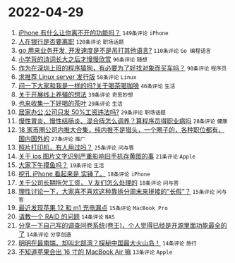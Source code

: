 # 2022-04-29

1. [iPhone 有什么让你离不开的功能吗？](https://www.v2ex.com/t/849965) `149条评论` `iPhone`
1. [人在银行是否要离职](https://www.v2ex.com/t/849941) `120条评论` `职场话题`
1. [go 用来业务开发, 开发速度是不是吊打其他语言?](https://www.v2ex.com/t/849956) `110条评论` `Go 编程语言`
1. [小学背的诗词长大之后才慢慢欣赏](https://www.v2ex.com/t/850010) `96条评论` `随想`
1. [作为在深圳上班的程序猿狗，有必要为了好找对象而买车吗？](https://www.v2ex.com/t/850017) `90条评论` `程序员`
1. [求推荐 Linux server 发行版](https://www.v2ex.com/t/849966) `58条评论` `Linux`
1. [问一下大家和我是一样的吗?关于喝茶喝咖啡](https://www.v2ex.com/t/849961) `46条评论` `生活`
1. [关于开展线上养殖的想法](https://www.v2ex.com/t/849984) `39条评论` `奇思妙想`
1. [也来收集一下好喝的茶叶](https://www.v2ex.com/t/850039) `29条评论` `生活`
1. [居家办公,公司只发 50%工资违法吗?](https://www.v2ex.com/t/849962) `29条评论` `职场话题`
1. [慢性胃炎、慢性结肠炎、混合痔怎么调养？算程序员得职业病吗](https://www.v2ex.com/t/850013) `28条评论` `健康`
1. [18 家币圈公司内推大合集，纯内推不是猎头，一个圈子的，各种职位都有，国内国外的](https://www.v2ex.com/t/849972) `27条评论` `推广`
1. [照片打印机，有人用过吗？](https://www.v2ex.com/t/849944) `25条评论` `问与答`
1. [关于 ios 图片文字识别严重影响旧手机存黄图的事](https://www.v2ex.com/t/850001) `21条评论` `Apple`
1. [大家下午摸鱼吗？](https://www.v2ex.com/t/849999) `19条评论` `生活`
1. [挖孔 iPhone 看起来是 实锤了。](https://www.v2ex.com/t/850063) `18条评论` `iPhone`
1. [关于公司长期拖欠工资， V 友们怎么处理的](https://www.v2ex.com/t/849969) `18条评论` `问与答`
1. [理性讨论一下，大家喜不喜欢这种靠拆分周末来拼接的“长假”？](https://www.v2ex.com/t/850033) `15条评论` `问与答`
1. [最近发现苹果 12 和 m1 充电漏点](https://www.v2ex.com/t/849949) `15条评论` `MacBook Pro`
1. [请教一个 RAID 的问题](https://www.v2ex.com/t/850031) `14条评论` `NAS`
1. [分享一下自己写的调查问卷系统(卷王)，个人觉得已经是开源里面功能最全的了](https://www.v2ex.com/t/849971) `14条评论` `分享创造`
1. [明明在最南端，却叫北部湾？探秘中国最大火山岛！](https://www.v2ex.com/t/849942) `14条评论` `旅行`
1. [不知道苹果会出 16 寸的 MacBook Air 嘛](https://www.v2ex.com/t/849950) `13条评论` `Apple`
